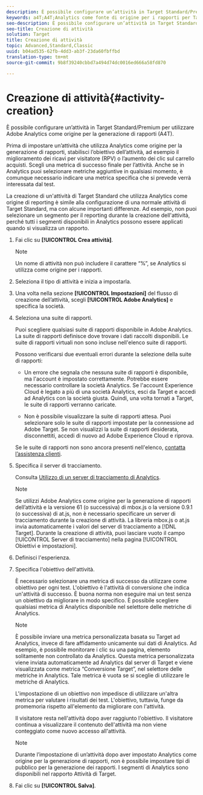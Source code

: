 ```yaml
---
description: È possibile configurare un’attività in Target Standard/Premium per utilizzare Adobe Analytics come origine per la generazione di rapporti (A4T).
keywords: a4T;A4T;Analytics come fonte di origine per i rapporti per Target
seo-description: È possibile configurare un’attività in Target Standard/Premium per utilizzare Adobe Analytics come origine per la generazione di rapporti (A4T).
seo-title: Creazione di attività
solution: Target
title: Creazione di attività
topic: Advanced,Standard,Classic
uuid: b04ad535-62fb-4dd3-ab3f-23da60fbffbd
translation-type: tm+mt
source-git-commit: 9b8f39240cbbd7a494d74dc0016ed666a58fd870

---
```



# Creazione di attività{#activity-creation}

È possibile configurare un’attività in Target Standard/Premium per utilizzare Adobe Analytics come origine per la generazione di rapporti (A4T).

Prima di impostare un’attività che utilizza Analytics come origine per la generazione di rapporti, stabilisci l’obiettivo dell’attività, ad esempio il miglioramento dei ricavi per visitatore (RPV) o l’aumento dei clic sul carrello acquisti. Scegli una metrica di successo finale per l’attività. Anche se in Analytics puoi selezionare metriche aggiuntive in qualsiasi momento, è comunque necessario indicare una metrica specifica che si prevede verrà interessata dal test.

La creazione di un&#39;attività di Target Standard che utilizza Analytics come origine di reporting è simile alla configurazione di una normale attività di Target Standard, ma con alcune importanti differenze. Ad esempio, non puoi selezionare un segmento per il reporting durante la creazione dell&#39;attività, perché tutti i segmenti disponibili in Analytics possono essere applicati quando si visualizza un rapporto.

1. Fai clic su **[!UICONTROL Crea attività]**.

   >[!NOTE]
   >
   >Un nome di attività non può includere il carattere “%”, se Analytics si utilizza come origine per i rapporti.

1. Seleziona il tipo di attività e inizia a impostarla.
1. Una volta nella sezione **[!UICONTROL Impostazioni]** del flusso di creazione dell’attività, scegli **[!UICONTROL Adobe Analytics]** e specifica la società.
1. Seleziona una suite di rapporti.

   Puoi scegliere qualsiasi suite di rapporti disponibile in Adobe Analytics. La suite di rapporti definisce dove trovare i dati raccolti disponibili. Le suite di rapporti virtuali non sono incluse nell&#39;elenco suite di rapporti.

   Possono verificarsi due eventuali errori durante la selezione della suite di rapporti:

   * Un errore che segnala che nessuna suite di rapporti è disponibile, ma l&#39;account è impostato correttamente.
   Potrebbe essere necessario controllare la società Analytics. Se l&#39;account Experience Cloud è legato a più di una società Analytics, esci da Target e accedi ad Analytics con la società giusta. Quindi, una volta tornati a Target, le suite di rapporti verranno caricate.

   * Non è possibile visualizzare la suite di rapporti attesa.
   Puoi selezionare solo le suite di rapporti impostate per la connessione ad Adobe Target. Se non visualizzi la suite di rapporti desiderata, disconnettiti, accedi di nuovo ad Adobe Experience Cloud e riprova.

   Se le suite di rapporti non sono ancora presenti nell&#39;elenco, [contatta l’assistenza clienti](../../cmp-resources-and-contact-information.md#reference_ACA3391A00EF467B87930A450050077C).
1. Specifica il server di tracciamento.

   Consulta [Utilizzo di un server di tracciamento di Analytics](../../c-integrating-target-with-mac/a4t/analytics-tracking-server.md#task_72077BA7E93C4A65A715A18F32228823).

   >[!NOTE]
   >
   >Se utilizzi Adobe Analytics come origine per la generazione di rapporti dell’attività e la versione 61 (o successiva) di mbox.js o la versione 0.9.1 (o successiva) di at.js, non è necessario specificare un server di tracciamento durante la creazione di attività. La libreria mbox.js o at.js invia automaticamente i valori del server di tracciamento a [!DNL Target]. Durante la creazione di attività, puoi lasciare vuoto il campo [!UICONTROL Server di tracciamento] nella pagina [!UICONTROL Obiettivi e impostazioni].

1. Definisci l&#39;esperienza. 
1. Specifica l&#39;obiettivo dell&#39;attività.

   È necessario selezionare una metrica di successo da utilizzare come obiettivo per ogni test. L&#39;obiettivo è l&#39;attività di conversione che indica un&#39;attività di successo. È buona norma non eseguire mai un test senza un obiettivo da migliorare in modo specifico. È possibile scegliere qualsiasi metrica di Analytics disponibile nel selettore delle metriche di Analytics.

   >[!NOTE]
   >
   >È possibile inviare una metrica personalizzata basata su Target ad Analytics, invece di fare affidamento unicamente sui dati di Analytics. Ad esempio, è possibile monitorare i clic su una pagina, elemento solitamente non controllato da Analytics. Questa metrica personalizzata viene inviata automaticamente ad Analytics dal server di Target e viene visualizzata come metrica “Conversione Target”, nel selettore delle metriche in Analytics. Tale metrica è vuota se si sceglie di utilizzare le metriche di Analytics.

   L&#39;impostazione di un obiettivo non impedisce di utilizzare un&#39;altra metrica per valutare i risultati dei test. L&#39;obiettivo, tuttavia, funge da promemoria rispetto all&#39;elemento da migliorare con l&#39;attività.

   Il visitatore resta nell&#39;attività dopo aver raggiunto l&#39;obiettivo. Il visitatore continua a visualizzare il contenuto dell&#39;attività ma non viene conteggiato come nuovo accesso all&#39;attività.

   >[!NOTE]
   >
   >Durante l’impostazione di un’attività dopo aver impostato Analytics come origine per la generazione di rapporti, non è possibile impostare tipi di pubblico per la generazione dei rapporti. I segmenti di Analytics sono disponibili nel rapporto Attività di Target.

1. Fai clic su **[!UICONTROL Salva]**.

